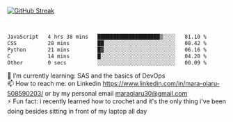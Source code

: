 

[![GitHub Streak](https://streak-stats.demolab.com?user=MaraxD&theme=tokyonight)](https://git.io/streak-stats)
 
 
 <br/>

<!--START_SECTION:waka-->

```txt
JavaScript   4 hrs 38 mins   ████████████████████▒░░░░   81.10 %
CSS          28 mins         ██░░░░░░░░░░░░░░░░░░░░░░░   08.42 %
Python       21 mins         █▓░░░░░░░░░░░░░░░░░░░░░░░   06.16 %
C            14 mins         █░░░░░░░░░░░░░░░░░░░░░░░░   04.20 %
Other        0 secs          ░░░░░░░░░░░░░░░░░░░░░░░░░   00.09 %
```

<!--END_SECTION:waka-->
<!--[![willianrod's wakatime stats](https://github-readme-stats.vercel.app/api/wakatime?username=MaraxD)](https://github.com/anuraghazra/github-readme-stats)-->

🌱 I’m currently learning: SAS and the basics of DevOps<br/>
📫 How to reach me: on Linkedin https://www.linkedin.com/in/mara-olaru-508590203/ or by my personal email maraolaru30@gmail.com <br/>
⚡ Fun fact: i recently learned how to crochet and it's the only thing i've been doing besides sitting in front of my laptop all day <br/>
 
